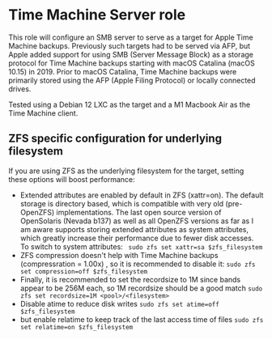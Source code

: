 # Time Machine Server role
This role will configure an SMB server to serve as a target for Apple Time Machine backups. Previously 
such targets had to be served via AFP, but Apple added support for using SMB (Server Message Block) as a storage protocol for Time Machine backups starting with macOS Catalina (macOS 10.15) in 2019. Prior to macOS Catalina, Time Machine backups were primarily stored using the AFP (Apple Filing Protocol) or locally connected drives.

Tested using a Debian 12 LXC as the target and a M1 Macbook Air as the Time Machine client.

## ZFS specific configuration for underlying filesystem
If you are using ZFS as the underlying filesystem for the target, setting these options will boost performance:
*  Extended attributes are enabled by default in ZFS (xattr=on). The default storage is directory based, which is compatible with very old (pre-OpenZFS) implementations. The last open source version of OpenSolaris (Nevada b137) as well as all OpenZFS versions as far as I am aware supports storing extended attributes as system attributes, which greatly increase their performance due to fewer disk accesses. To switch to system attributes:
` sudo zfs set xattr=sa $zfs_filesystem`
* ZFS compression doesn't help with Time Machine backups (compressration = 1.00x) , so it is recommended to disable it:
`sudo zfs set compression=off $zfs_filesystem`
* Finally, it is recommended to set the recordsize to 1M since bands appear to be 256M each, so 1M recordsize should be a good match
`sudo zfs set recordsize=1M <pool>/<filesystem>`
* Disable atime to reduce disk writes
`sudo zfs set atime=off $zfs_filesystem`
* but enable relatime to keep track of the last access time of files
`sudo zfs set relatime=on $zfs_filesystem`
